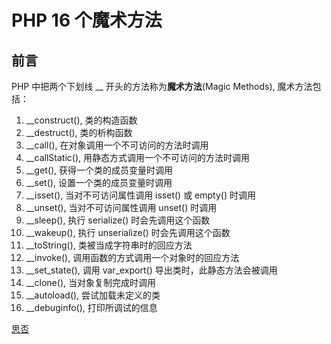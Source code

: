 # PHP 16 个魔术方法

## 前言

PHP 中把两个下划线 __ 开头的方法称为**魔术方法**(Magic Methods), 魔术方法包括：

1. __construct(), 类的构造函数
2. __destruct(), 类的析构函数
3. __call(), 在对象调用一个不可访问的方法时调用
4. __callStatic(), 用静态方式调用一个不可访问的方法时调用
5. __get(), 获得一个类的成员变量时调用 
6. __set(), 设置一个类的成员变量时调用 
7. __isset(), 当对不可访问属性调用 isset() 或 empty() 时调用
8. __unset(), 当对不可访问属性调用 unset() 时调用
9. __sleep(), 执行 serialize() 时会先调用这个函数
10. __wakeup(), 执行 unserialize() 时会先调用这个函数
11. __toString(), 类被当成字符串时的回应方法
12. __invoke(), 调用函数的方式调用一个对象时的回应方法
13. __set_state(), 调用 var_export() 导出类时，此静态方法会被调用
14. __clone(), 当对象复制完成时调用
15. __autoload(), 尝试加载未定义的类
16. __debuginfo(), 打印所调试的信息


[思否](https://segmentfault.com/a/1190000007250604)